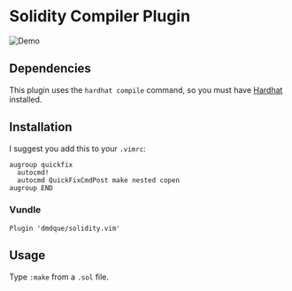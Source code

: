 # Solidity Compiler Plugin
![Demo](https://i.imgur.com/20gY86k.png)

## Dependencies
This plugin uses the `hardhat compile` command, so you must have [Hardhat](https://github.com/nomiclabs/hardhat) installed.

## Installation

I suggest you add this to your `.vimrc`:

    augroup quickfix
      autocmd!
      autocmd QuickFixCmdPost make nested copen
    augroup END

### Vundle
    Plugin 'dmdque/solidity.vim'

## Usage
Type `:make` from a `.sol` file.

